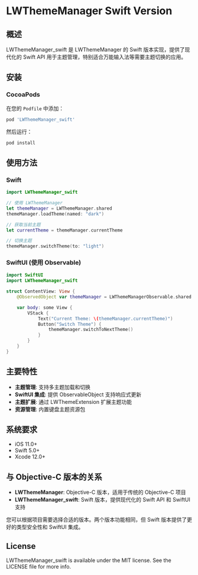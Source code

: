 # LWThemeManager Swift Version

## 概述

LWThemeManager_swift 是 LWThemeManager 的 Swift 版本实现，提供了现代化的 Swift API 用于主题管理，特别适合万能输入法等需要主题切换的应用。

## 安装

### CocoaPods

在您的 `Podfile` 中添加：

```ruby
pod 'LWThemeManager_swift'
```

然后运行：

```bash
pod install
```

## 使用方法

### Swift

```swift
import LWThemeManager_swift

// 使用 LWThemeManager
let themeManager = LWThemeManager.shared
themeManager.loadTheme(named: "dark")

// 获取当前主题
let currentTheme = themeManager.currentTheme

// 切换主题
themeManager.switchTheme(to: "light")
```

### SwiftUI (使用 Observable)

```swift
import SwiftUI
import LWThemeManager_swift

struct ContentView: View {
    @ObservedObject var themeManager = LWThemeManagerObservable.shared

    var body: some View {
        VStack {
            Text("Current Theme: \(themeManager.currentTheme)")
            Button("Switch Theme") {
                themeManager.switchToNextTheme()
            }
        }
    }
}
```

## 主要特性

- **主题管理**: 支持多主题加载和切换
- **SwiftUI 集成**: 提供 ObservableObject 支持响应式更新
- **主题扩展**: 通过 LWThemeExtension 扩展主题功能
- **资源管理**: 内置键盘主题资源包

## 系统要求

- iOS 11.0+
- Swift 5.0+
- Xcode 12.0+

## 与 Objective-C 版本的关系

- **LWThemeManager**: Objective-C 版本，适用于传统的 Objective-C 项目
- **LWThemeManager_swift**: Swift 版本，提供现代化的 Swift API 和 SwiftUI 支持

您可以根据项目需要选择合适的版本。两个版本功能相同，但 Swift 版本提供了更好的类型安全性和 SwiftUI 集成。

## License

LWThemeManager_swift is available under the MIT license. See the LICENSE file for more info.
